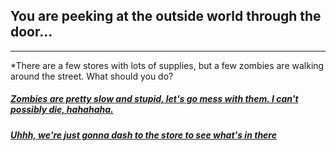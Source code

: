 ## You are peeking at the outside world through the door...

---

*There are a few stores with lots of supplies, but a few zombies are walking around the street. What should you do?

##### [Zombies are pretty slow and stupid, let's go mess with them. I can't possibly die, hahahaha.](die.md)     
##### [Uhhh, we're just gonna dash to the store to see what's in there ](run.md)